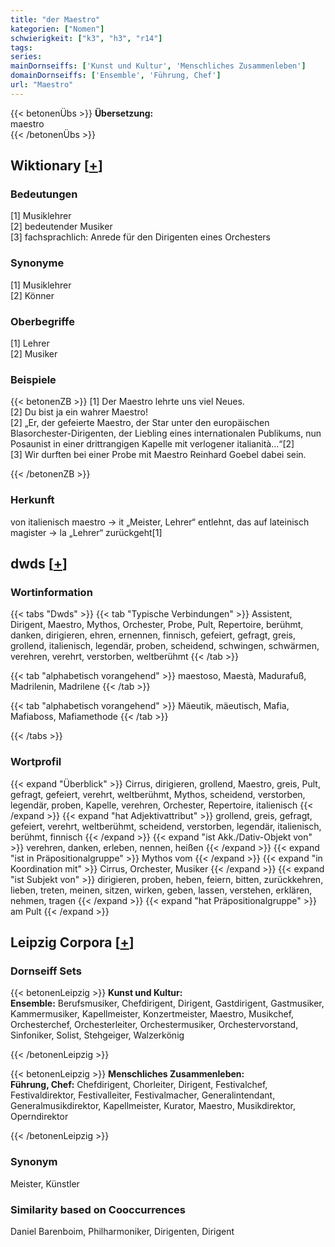 ```yaml
---
title: "der Maestro"
kategorien: ["Nomen"]
schwierigkeit: ["k3", "h3", "r14"]
tags:
series:
mainDornseiffs: ['Kunst und Kultur', 'Menschliches Zusammenleben']
domainDornseiffs: ['Ensemble', 'Führung, Chef']
url: "Maestro"
---
```


{{< betonenÜbs >}}
**Übersetzung:**  
maestro  
{{< /betonenÜbs >}}

## Wiktionary [[+](https://de.wiktionary.org/wiki/Maestro)]

### Bedeutungen
[1] Musiklehrer  
[2] bedeutender Musiker  
[3] fachsprachlich: Anrede für den Dirigenten eines Orchesters  

### Synonyme
[1] Musiklehrer  
[2] Könner  

### Oberbegriffe
[1] Lehrer  
[2] Musiker  

### Beispiele
{{< betonenZB >}}
[1] Der Maestro lehrte uns viel Neues.  
[2] Du bist ja ein wahrer Maestro!  
[2] „Er, der gefeierte Maestro, der Star unter den europäischen Blasorchester-Dirigenten, der Liebling eines internationalen Publikums, nun Posaunist in einer drittrangigen Kapelle mit verlogener italianità…“[2]  
[3] Wir durften bei einer Probe mit Maestro Reinhard Goebel dabei sein.  

{{< /betonenZB >}}
### Herkunft
von italienisch maestro → it „Meister, Lehrer“ entlehnt, das auf lateinisch magister → la „Lehrer“ zurückgeht[1]  



## dwds [[+](https://www.dwds.de/wb/Maestro)]

### Wortinformation
{{< tabs "Dwds" >}}
{{< tab "Typische Verbindungen" >}}
Assistent, Dirigent, Maestro, Mythos, Orchester, Probe, Pult, Repertoire, berühmt, danken, dirigieren, ehren, ernennen, finnisch, gefeiert, gefragt, greis, grollend, italienisch, legendär, proben, scheidend, schwingen, schwärmen, verehren, verehrt, verstorben, weltberühmt
{{< /tab >}}

{{< tab "alphabetisch vorangehend" >}}
maestoso, Maestà, Madurafuß, Madrilenin, Madrilene
{{< /tab >}}

{{< tab "alphabetisch vorangehend" >}}
Mäeutik, mäeutisch, Mafia, Mafiaboss, Mafiamethode
{{< /tab >}}

{{< /tabs >}}

### Wortprofil
{{< expand "Überblick" >}} Cirrus, dirigieren, grollend, Maestro, greis, Pult, gefragt, gefeiert, verehrt, weltberühmt, Mythos, scheidend, verstorben, legendär, proben, Kapelle, verehren, Orchester, Repertoire, italienisch {{< /expand >}}
{{< expand "hat Adjektivattribut" >}} grollend, greis, gefragt, gefeiert, verehrt, weltberühmt, scheidend, verstorben, legendär, italienisch, berühmt, finnisch {{< /expand >}}
{{< expand "ist Akk./Dativ-Objekt von" >}} verehren, danken, erleben, nennen, heißen {{< /expand >}}
{{< expand "ist in Präpositionalgruppe" >}} Mythos vom {{< /expand >}}
{{< expand "in Koordination mit" >}} Cirrus, Orchester, Musiker {{< /expand >}}
{{< expand "ist Subjekt von" >}} dirigieren, proben, heben, feiern, bitten, zurückkehren, lieben, treten, meinen, sitzen, wirken, geben, lassen, verstehen, erklären, nehmen, tragen {{< /expand >}}
{{< expand "hat Präpositionalgruppe" >}} am Pult {{< /expand >}}

## Leipzig Corpora [[+](https://corpora.uni-leipzig.de/en/res?word=Maestro&corpusId=deu_newscrawl-public_2018)]

### Dornseiff Sets
{{< betonenLeipzig >}}
**Kunst und Kultur:**  
**Ensemble:** Berufsmusiker, Chefdirigent, Dirigent, Gastdirigent, Gastmusiker, Kammermusiker, Kapellmeister, Konzertmeister, Maestro, Musikchef, Orchesterchef, Orchesterleiter, Orchestermusiker, Orchestervorstand, Sinfoniker, Solist, Stehgeiger, Walzerkönig  

{{< /betonenLeipzig >}}


{{< betonenLeipzig >}}
**Menschliches Zusammenleben:**  
**Führung, Chef:** Chefdirigent, Chorleiter, Dirigent, Festivalchef, Festivaldirektor, Festivalleiter, Festivalmacher, Generalintendant, Generalmusikdirektor, Kapellmeister, Kurator, Maestro, Musikdirektor, Operndirektor  

{{< /betonenLeipzig >}}

### Synonym
Meister, Künstler


### Similarity based on Cooccurrences
Daniel Barenboim, Philharmoniker, Dirigenten, Dirigent

